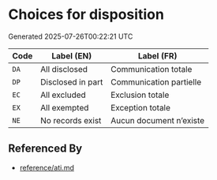 # Choices for disposition

Generated 2025-07-26T00:22:21 UTC

| Code | Label (EN) | Label (FR) |
|------|------------|------------|
| `DA` | All disclosed | Communication totale |
| `DP` | Disclosed in part | Communication partielle |
| `EC` | All excluded | Exclusion totale |
| `EX` | All exempted | Exception totale |
| `NE` | No records exist | Aucun document n’existe |


## Referenced By

- [reference/ati.md](../reference/ati.md)

